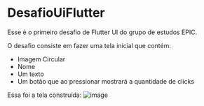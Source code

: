 # DesafioUiFlutter

Esse é o primeiro desafio de Flutter UI do grupo de estudos EPIC.

O desafio consiste em fazer uma tela inicial que contém:
 - Imagem Circular 
 - Nome 
 - Um texto
 - Um botão que ao pressionar mostrará a quantidade de clicks 


Essa foi a tela construída:
![image](https://user-images.githubusercontent.com/38014924/143498483-fcc213cf-4324-4818-a6d9-b4749eb5c951.png)
